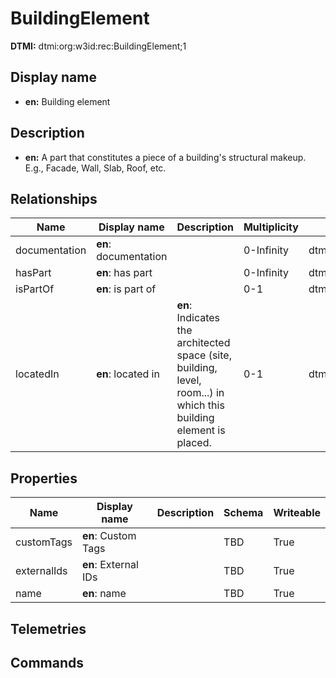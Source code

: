 # BuildingElement
**DTMI:** dtmi:org:w3id:rec:BuildingElement;1
## Display name
- **en:** Building element
## Description
- **en:** A part that constitutes a piece of a building's structural makeup. E.g., Facade, Wall, Slab, Roof, etc.
## Relationships
|Name|Display name|Description|Multiplicity|Target|Properties|
|-|-|-|-|-|-|
|documentation|**en**: documentation||0-Infinity|dtmi:org:w3id:rec:Document;1|
|hasPart|**en**: has part||0-Infinity|dtmi:org:w3id:rec:BuildingElement;1|
|isPartOf|**en**: is part of||0-1|dtmi:org:w3id:rec:BuildingElement;1|
|locatedIn|**en**: located in|**en**: Indicates the architected space (site, building, level, room...) in which this building element is placed.|0-1|dtmi:org:w3id:rec:Architecture;1|
## Properties
|Name|Display name|Description|Schema|Writeable|
|-|-|-|-|-|
|customTags|**en**: Custom Tags||TBD|True
|externalIds|**en**: External IDs||TBD|True
|name|**en**: name||TBD|True
## Telemetries
## Commands
